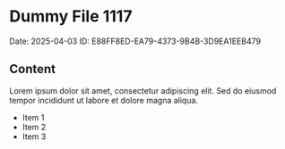 # Dummy File 1117

Date: 2025-04-03
ID: E88FF8ED-EA79-4373-9B4B-3D9EA1EEB479

## Content

Lorem ipsum dolor sit amet, consectetur adipiscing elit.
Sed do eiusmod tempor incididunt ut labore et dolore magna aliqua.

* Item 1
* Item 2
* Item 3
